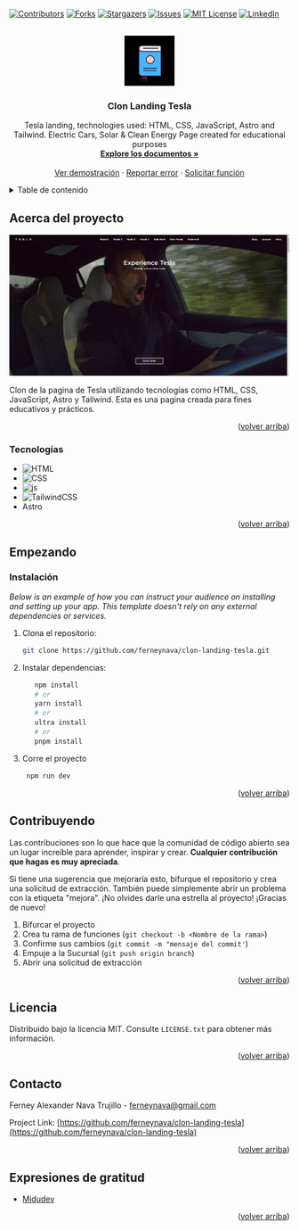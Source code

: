 <a name="volver-arriba"></a>

[![Contributors][contributors-shield]][contributors-url]
[![Forks][forks-shield]][forks-url]
[![Stargazers][stars-shield]][stars-url]
[![Issues][issues-shield]][issues-url]
[![MIT License][license-shield]][license-url]
[![LinkedIn][linkedin-shield]][linkedin-url]


<br />
<div align="center">
  <a href="https://github.com/ferneynava/clon-landing-tesla">
    <img src="./images/112-book-morph-linealtrans.gif" alt="Logo" width="90" height="90">
  </a>

  <h3 align="center">Clon Landing Tesla</h3>

  <p align="center">
    Tesla landing, technologies used: HTML, CSS, JavaScript, Astro and Tailwind. Electric Cars, Solar & Clean Energy
    Page created for educational purposes 
    <br />
    <a href="https://github.com/ferneynava/clon-landing-tesla"><strong>Explore los documentos »</strong></a>
    <br />
    <br />
    <a href="https://649114f5b952096366052ed3--quiet-meerkat-5973d6.netlify.app/">Ver demostración</a>
    ·
    <a href="https://github.com/ferneynava/clon-landing-tesla/issues">Reportar error</a>
    ·
    <a href="https://github.com/ferneynava/clon-landing-tesla/issues">Solicitar función</a>
  </p>
</div>


<details>
  <summary>Table de contenido</summary>
  <ol>
    <li>
      <a href="#acerca-del-proyectot">Acerca del proyecto</a>
      <ul>
        <li><a href="#tecnologías">Tecnologías</a></li>
      </ul>
    </li>
    <li>
      <a href="#empezando">Empezando</a>
      <ul>
        <li><a href="#instalación">Instalación</a></li>
      </ul>
    </li>
    <li><a href="#contribuyendo">Contribuyendo</a></li>
    <li><a href="#licencia">Licencia</a></li>
    <li><a href="#contacto">Contacto</a></li>
    <li><a href="#expresiones-de-gratitud">Expresiones de gratitud</a></li>
  </ol>
</details>

## Acerca del proyecto

[![Product Name Screen Shot][product-screenshot]](https://649114f5b952096366052ed3--quiet-meerkat-5973d6.netlify.app/)

Clon de la pagina de Tesla utilizando tecnologías como HTML, CSS, JavaScript, Astro y Tailwind. Esta es una pagina creada para fines educativos y prácticos. 

<p align="right">(<a href="#volver-arriba">volver arriba</a>)</p>

### Tecnologías

* ![HTML]
* ![CSS]
* ![js]
* ![TailwindCSS]
* Astro

<p align="right">(<a href="#volver-arriba">volver arriba</a>)</p>


## Empezando

### Instalación

_Below is an example of how you can instruct your audience on installing and setting up your app. This template doesn't rely on any external dependencies or services._

1. Clona el repositorio:
   ```sh
   git clone https://github.com/ferneynava/clon-landing-tesla.git
   ```
2. Instalar dependencias: 
   ```sh
      npm install
      # or
      yarn install
      # or
      ultra install
      # or
      pnpm install
   ```
3. Corre el proyecto 
   ```sh
    npm run dev
   ```

<p align="right">(<a href="#volver-arriba">volver arriba</a>)</p>

## Contribuyendo
Las contribuciones son lo que hace que la comunidad de código abierto sea un lugar increíble para aprender, inspirar y crear. **Cualquier contribución que hagas es muy apreciada**.

Si tiene una sugerencia que mejoraría esto, bifurque el repositorio y crea una solicitud de extracción. También puede simplemente abrir un problema con la etiqueta "mejora". ¡No olvides darle una estrella al proyecto! ¡Gracias de nuevo!

1. Bifurcar el proyecto
2. Crea tu rama de funciones (`git checkout -b <Nombre de la rama>`)
3. Confirme sus cambios (`git commit -m "mensaje del commit'`)
4. Empuje a la Sucursal (`git push origin branch`)
5. Abrir una solicitud de extracción
<p align="right">(<a href="#volver-arriba">volver arriba</a>)</p>


## Licencia
Distribuido bajo la licencia MIT. Consulte `LICENSE.txt` para obtener más información.

<p align="right">(<a href="#volver-arriba">volver arriba</a>)</p>

## Contacto

Ferney Alexander Nava Trujillo - ferneynava@gmail.com

Project Link: [https://github.com/ferneynava/clon-landing-tesla](https://github.com/ferneynava/clon-landing-tesla)

<p align="right">(<a href="#volver-arriba">volver arriba</a>)</p>

## Expresiones de gratitud
* [Midudev](https://midu.dev/)

<p align="right">(<a href="#volver-arriba">volver arriba</a>)</p>

<!-- MARKDOWN LINKS & IMAGES -->
<!-- https://www.markdownguide.org/basic-syntax/#reference-style-links -->
[contributors-shield]: https://img.shields.io/github/contributors/ferneynava/clon-landing-tesla.svg?style=for-the-badge
[contributors-url]: https://github.com/ferneynava/ferneynava/graphs/contributors
[forks-shield]: https://img.shields.io/github/forks/ferneynava/clon-landing-tesla.svg?style=for-the-badge
[forks-url]: https://github.com/ferneynava/clon-landing-tesla/network/members
[stars-shield]: https://img.shields.io/github/stars/ferneynava/clon-landing-tesla.svg?style=for-the-badge
[stars-url]: https://github.com/ferneynava/clon-landing-tesla/stargazers
[issues-shield]: https://img.shields.io/github/issues/ferneynava/clon-landing-tesla.svg?style=for-the-badge
[issues-url]: https://github.com/ferneynava/clon-landing-tesla/issues
[license-shield]: https://img.shields.io/github/license/ferneynava/clon-landing-tesla.svg?style=for-the-badge
[license-url]: https://github.com/ferneynava/clon-landing-tesla/blob/master/LICENSE.txt
[linkedin-shield]: https://img.shields.io/badge/-LinkedIn-black.svg?style=for-the-badge&logo=linkedin&colorB=555
[linkedin-url]: https://www.linkedin.com/in/ferney-alexander-nava-trujillo-0478a8118/
[product-screenshot]: images/Tesla.png
[HTML]: https://img.shields.io/badge/HTML5-E34F26?style=for-the-badge&logo=html5&logoColor=white
[CSS]: https://img.shields.io/badge/CSS3-1572B6?style=for-the-badge&logo=css3&logoColor=white
[js]: https://img.shields.io/badge/JavaScript-323330?style=for-the-badge&logo=javascript&logoColor=F7DF1E
[TailwindCSS]: https://img.shields.io/badge/tailwindcss-%2338B2AC.svg?style=for-the-badge&logo=tailwind-css&logoColor=white 
